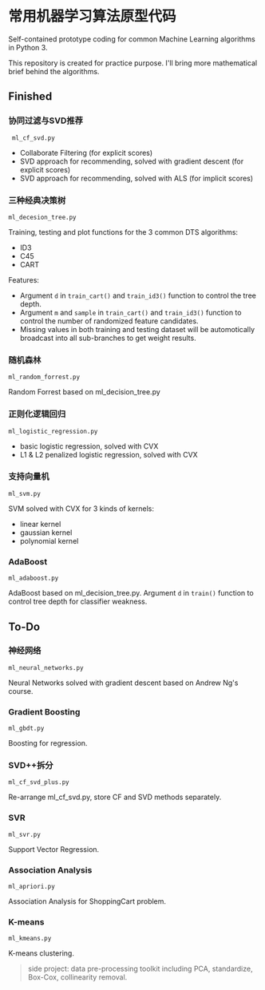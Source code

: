 # 常用机器学习算法原型代码 

Self-contained prototype coding for common Machine Learning algorithms in Python 3. 

This repository is created for practice purpose. I'll bring more mathematical brief behind the algorithms.

## Finished
### 协同过滤与SVD推荐
` ml_cf_svd.py`
 
- Collaborate Filtering (for explicit scores)
- SVD approach for recommending, solved with gradient descent (for explicit scores)
- SVD approach for recommending, solved with ALS (for implicit scores)

### 三种经典决策树
`ml_decesion_tree.py`

Training, testing and plot functions for the 3 common DTS algorithms:
- ID3
- C45
- CART

Features:
- Argument `d` in `train_cart()` and `train_id3()` function to control the tree depth.
- Argument `m` and `sample` in `train_cart()` and `train_id3()` function to control the number of randomized feature candidates.
- Missing values in both training and testing dataset will be automotically broadcast into all sub-branches to get weight results.

### 随机森林 
`ml_random_forrest.py`

Random Forrest based on ml_decision_tree.py

### 正则化逻辑回归
`ml_logistic_regression.py`

- basic logistic regression, solved with CVX
- L1 & L2 penalized logistic regression, solved with CVX

### 支持向量机
`ml_svm.py`

SVM solved with CVX for 3 kinds of kernels:
- linear kernel
- gaussian kernel
- polynomial kernel

### AdaBoost
`ml_adaboost.py`

AdaBoost based on ml_decision_tree.py. Argument `d` in `train()` function to control tree depth for classifier weakness.

## To-Do 
### 神经网络
`ml_neural_networks.py`

Neural Networks solved with gradient descent based on Andrew Ng's course.

### Gradient Boosting 
`ml_gbdt.py`

Boosting for regression.

### SVD++拆分 
`ml_cf_svd_plus.py`

Re-arrange ml_cf_svd.py, store CF and SVD methods separately.

### SVR
`ml_svr.py`

Support Vector Regression.

### Association Analysis
`ml_apriori.py`

Association Analysis for ShoppingCart problem.

### K-means
`ml_kmeans.py`

K-means clustering.

> side project: data pre-processing toolkit including PCA, standardize, Box-Cox, collinearity removal.
